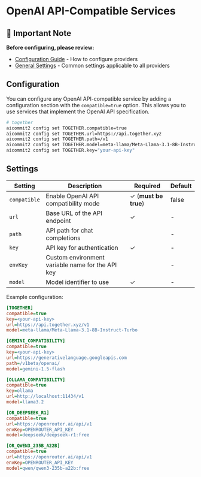 # OpenAI API-Compatible Services

## 📌 Important Note

**Before configuring, please review:**

- [Configuration Guide](../../README.md#configuration) - How to configure providers
- [General Settings](../../README.md#general-settings) - Common settings applicable to all providers

## Configuration

You can configure any OpenAI API-compatible service by adding a configuration section with the `compatible=true` option. This allows you to use services that implement the OpenAI API specification.

```sh
# together
aicommit2 config set TOGETHER.compatible=true
aicommit2 config set TOGETHER.url=https://api.together.xyz
aicommit2 config set TOGETHER.path=/v1
aicommit2 config set TOGETHER.model=meta-llama/Meta-Llama-3.1-8B-Instruct-Turbo
aicommit2 config set TOGETHER.key="your-api-key"
```

## Settings

| Setting      | Description                                      | Required             | Default |
| ------------ | ------------------------------------------------ | -------------------- | ------- |
| `compatible` | Enable OpenAI API compatibility mode             | ✓ (**must be true**) | false   |
| `url`        | Base URL of the API endpoint                     | ✓                    | -       |
| `path`       | API path for chat completions                    |                      | -       |
| `key`        | API key for authentication                       | ✓                    | -       |
| `envKey`     | Custom environment variable name for the API key |                      | -       |
| `model`      | Model identifier to use                          | ✓                    | -       |

Example configuration:

```ini
[TOGETHER]
compatible=true
key=<your-api-key>
url=https://api.together.xyz/v1
model=meta-llama/Meta-Llama-3.1-8B-Instruct-Turbo

[GEMINI_COMPATIBILITY]
compatible=true
key=<your-api-key>
url=https://generativelanguage.googleapis.com
path=/v1beta/openai/
model=gemini-1.5-flash

[OLLAMA_COMPATIBILITY]
compatible=true
key=ollama
url=http://localhost:11434/v1
model=llama3.2

[OR_DEEPSEEK_R1]
compatible=true
url=https://openrouter.ai/api/v1
envKey=OPENROUTER_API_KEY
model=deepseek/deepseek-r1:free

[OR_QWEN3_235B_A22B]
compatible=true
url=https://openrouter.ai/api/v1
envKey=OPENROUTER_API_KEY
model=qwen/qwen3-235b-a22b:free
```
